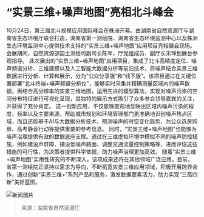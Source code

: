 # “实景三维+噪声地图”亮相北斗峰会

10月24日，第三届北斗规模应用国际峰会在株洲开幕。由湖南省自然资源厅与湖南省生态环境厅联合打造，湖南省第一测绘院、湖南省生态环境监测中心以及株洲生态环境监测中心提供技术支持的“实景三维+噪声地图”应用项目亮相展会现场。会展期间，自然资源部国土测绘司副司长陈军，厅党组成员、副厅长宋琤到展台参观指导。
此次展出的“实景三维+噪声地图”应用项目，集成了北斗高精度定位、噪声频谱分析、三维建模以及人工智能大数据分析等前沿技术，将噪声结合实景三维数据进行分析、计算和展示，分为“公众分享版”和“线下版”。该项目通过在关键位置部署“北斗终端+噪声频谱分析仪”，能够实时采集并精确测量区域内的噪声数据，再结合高分辨率的实景三维地图，运用先进的模型算法，实现对噪声污染的空间分布特征进行可视化呈现，其独特的展示方式吸引了众多参会领导嘉宾的关注，并获得了充分肯定。
这一创新应用，不仅能够直观地反映出区域内噪声污染的程度、频率以及主要来源，帮助城市规划和环境管理部门更准确地识别噪声热点区域，而且还能基于AI与大数据分析技术，预测噪声的时空变化趋势，为公众选房购房、高考静音行动等提供重要的参考信息。
同时，“实景三维+噪声地图”也能够为噪声治理提供有效的数据底座支撑。通过在三维虚拟环境中模拟不同的噪声防控措施，例如建设声屏障、铺设低噪声路面、调整交通流量控制策略等，进而评估这些措施的可行性，为决策者提供科学依据，助力噪声治理更加高效。
随着“实景三维+噪声地图”实用性研究的不断深入，该项成果还将在其他领域广泛应用。目前，省第一测绘院正坚持以需求为导向，不断拓宽实景三维应用领域，积极开展跨界合作，通过创新“实景三维+”系列产品和服务，激发数据要素活力，助力实现“三高四新”美好蓝图。

![新闻图片](/illustation/news2-1.png)
> 来源：湖南省自然资源厅